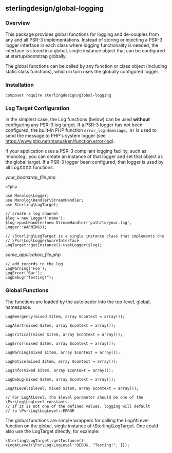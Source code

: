 ## sterlingdesign/global-logging
 
### Overview

This package provides global functions for logging and de-couples from any and 
all PSR-3 implementations.  Instead of storing or injecting a PSR-3 logger interface in
each class where logging functionality is needed, the interface is stored in a global,
single instance object that can be configured at startup/bootstrap globally.  

The global functions can be called by any function or class object (including static
class functions), which in turn uses the globally configured logger.  

### Installation

`composer require sterlingdesign/global-logging`

### Log Target Configuration

In the simplest case, the Log functions (below) can be used __without__ configuring any 
PSR-3 log target.  If a PSR-3 logger has not been configured, the built-in PHP 
function `error_log($message, 0)` is used to send the message to PHP's system
logger (see https://www.php.net/manual/en/function.error-log).

If your application uses a PSR-3 compliant logging facility, such as 'monolog', you can
create an instance of that logger and set that object as the global target.
If a PSR-3 logger been configured, that logger is used by all LogXXXX functions.

*your_bootstrap_file.php*

    <?php
    
    use Monolog\Logger;
    use Monolog\Handler\StreamHandler;
    use Sterling\LogTarget;

    // create a log channel
    $log = new Logger('name');
    $log->pushHandler(new StreamHandler('path/to/your.log', Logger::WARNING));
    
    // \Sterling\LogTarget is a single instance class that implements the
    // \Psr\Log\LoggerAwareInterface
    LogTarget::getInstance()->setLogger($log);

*some_application_file.php*

    // add records to the log
    LogWarning('Foo');
    LogError('Bar');
    LogDebug("Testing!");

### Global Functions

The functions are loaded by the autoloader into the top-level, global, namespace.

    LogEmergency(mixed $item, array $context = array());
    
    LogAlert(mixed $item, array $context = array());
    
    LogCritical(mixed $item, array $context = array());
    
    LogError(mixed $item, array $context = array());
    
    LogWarning(mixed $item, array $context = array());
    
    LogNotice(mixed $item, array $context = array());
    
    LogInfo(mixed $item, array $context = array());
    
    LogDebug(mixed $item, array $context = array());
    
    LogAtLevel($level, mixed $item, array $context = array());
    
    // For LogAtLevel, the $level parameter should be one of the \Psr\Log\LogLevel constants.
    // If it is not one of the defined values, logging will default 
    // to \Psr\Log\LogLevel::ERROR

The global functions are simple wrappers for calling the LogAtLevel function
on the global, single instance of \Sterling\LogTarget.  One could also use 
the LogTarget directly, for example:

    \Sterling\LogTarget::getInstance()->LogAtLevel(\Psr\Log\LogLevel::DEBUG, "Testing!", []);
